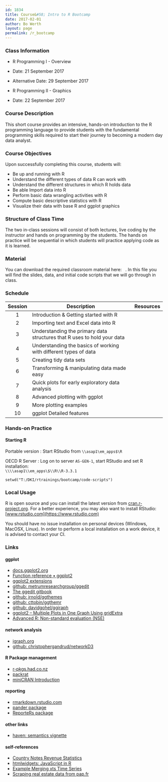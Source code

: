 ```yaml
---
id: 1834
title: Course&#58; Intro to R Bootcamp
date: 2017-02-01
author: Bo Werth
layout: page
permalink: /r_bootcamp
---
```



### Class Information

* R Programming I - Overview
* Date: 21 September 2017
* Alternative Date: 29 September 2017

* R Programming II - Graphics
* Date: 22 September 2017

<!-- * Location: OECD, Paris, France -->
<!-- * Webpage: [boot.rdata.work/r_bootcamp](http://boot.rdata.work/r_bootcamp) -->
<!-- * Additional Resources: [http://github.com/bowerth/boot-r](http://github.com/bowerth/boot-r) -->

### Course Description 

This short course provides an intensive, hands-on introduction to the R programming language to provide students with the fundamental programming skills required to start their journey to becoming a modern day data analyst.

### Course Objectives
Upon successfully completing this course, students will:

- Be up and running with R
- Understand the different types of data R can work with
- Understand the different structures in which R holds data
- Be able Import data into R
- Perform basic data wrangling activities with R
- Compute basic descriptive statistics with R
- Visualize their data with base R and ggplot graphics


### Structure of Class Time 

The two in-class sessions will consist of both lectures, live coding by the instructor and hands on programming by the students. The hands on practice will be sequential in which students will practice applying code as it is learned. 


### Material
You can download the required classroom material here: &nbsp; <a href="http://rbootcamp.s3.amazonaws.com//bootcamp.zip" style="color:black;"><i class="fa fa-folder-open" style="font-size:1em"></i></a>.  In this file you will find the slides, data, and initial code scripts that we will go through in class.


### Schedule


| Session | Description | Resources | 
|:---:|---|:---:|
| 1 | Introduction & Getting started with R | <a href="bootcamp/1-intro" style="color:black;"><i class="fa fa-file-powerpoint-o" aria-hidden="true"></i></a> &nbsp; <a href="bootcamp/1-intro/1-intro.R" style="color:black;"><i class="fa fa-file-code-o" aria-hidden="true"></i></a> &nbsp;&nbsp;&nbsp;&nbsp;&nbsp;&nbsp; |
| 2 | Importing text and Excel data into R | <a href="bootcamp/2-get-data" style="color:black;"><i class="fa fa-file-powerpoint-o" aria-hidden="true"></i></a> &nbsp; <a href="bootcamp/2-get-data/2-get-data.R" style="color:black;"><i class="fa fa-file-code-o" aria-hidden="true"></i></a> &nbsp;&nbsp;&nbsp;&nbsp;&nbsp;&nbsp; |
| 3 | Understanding the primary data structures that R uses to hold your data | <a href="bootcamp/3-data-structures" style="color:black;"><i class="fa fa-file-powerpoint-o" aria-hidden="true"></i></a> &nbsp; <a href="bootcamp/3-data-structures/3-data-structures.R" style="color:black;"><i class="fa fa-file-code-o" aria-hidden="true"></i></a> &nbsp;&nbsp;&nbsp;&nbsp;&nbsp;&nbsp; |
| 4 | Understanding the basics of working with different types of data | <a href="bootcamp/4-data-types" style="color:black;"><i class="fa fa-file-powerpoint-o" aria-hidden="true"></i></a> &nbsp; <a href="bootcamp/4-data-types/4-data-types.R" style="color:black;"><i class="fa fa-file-code-o" aria-hidden="true"></i></a> &nbsp;&nbsp;&nbsp;&nbsp;&nbsp;&nbsp; |
| 5 | Creating tidy data sets | <a href="bootcamp/5-tidy-data" style="color:black;"><i class="fa fa-file-powerpoint-o" aria-hidden="true"></i></a> &nbsp; <a href="bootcamp/5-tidy-data/5-tidy-data.R" style="color:black;"><i class="fa fa-file-code-o" aria-hidden="true"></i></a> &nbsp;&nbsp;&nbsp;&nbsp;&nbsp;&nbsp;  |
| 6 | Transforming & manipulating data made easy | <a href="bootcamp/6-dplyr-data" style="color:black;"><i class="fa fa-file-powerpoint-o" aria-hidden="true"></i></a> &nbsp; <a href="bootcamp/6-dplyr-data/6-dplyr-data.R" style="color:black;"><i class="fa fa-file-code-o" aria-hidden="true"></i></a> &nbsp;&nbsp;&nbsp;&nbsp;&nbsp;&nbsp; |
| 7 | Quick plots for early exploratory data analysis | <a href="bootcamp/7-quickplots" style="color:black;"><i class="fa fa-file-powerpoint-o" aria-hidden="true"></i></a> &nbsp; <a href="bootcamp/7-quickplots/7-quickplots.R" style="color:black;"><i class="fa fa-file-code-o" aria-hidden="true"></i></a> &nbsp;&nbsp;&nbsp;&nbsp;&nbsp;&nbsp; |
| 8 | Advanced plotting with ggplot | <a href="bootcamp/8-ggplot" style="color:black;"><i class="fa fa-file-powerpoint-o" aria-hidden="true"></i></a> &nbsp; <a href="bootcamp/8-ggplot/8-ggplot.R" style="color:black;"><i class="fa fa-file-code-o" aria-hidden="true"></i></a> &nbsp;&nbsp;&nbsp;&nbsp;&nbsp;&nbsp; |
| 9 | More plotting examples | <a href="bootcamp/9-moreplots" style="color:black;"><i class="fa fa-file-powerpoint-o" aria-hidden="true"></i></a> &nbsp; <a href="bootcamp/9-moreplots/9-moreplots.R" style="color:black;"><i class="fa fa-file-code-o" aria-hidden="true"></i></a> &nbsp;&nbsp;&nbsp;&nbsp;&nbsp;&nbsp; |
| 10 | ggplot Detailed features | <a href="bootcamp/10-ggplot-detailed-features" style="color:black;"><i class="fa fa-file-powerpoint-o" aria-hidden="true"></i></a> &nbsp; <a href="bootcamp/10-ggplot-detailed-features/10-ggplot-detailed-features.R" style="color:black;"><i class="fa fa-file-code-o" aria-hidden="true"></i></a> &nbsp;&nbsp;&nbsp;&nbsp;&nbsp;&nbsp; |


### Hands-on Practice

#### Starting R

Portable version
:   Start RStudio from `\\asap1\em_apps$\R`

OECD R Server
:   Log on to server `AS-GEN-1`, start RStudio and set R installation:  
	`\\\\asap1\\em_apps\$\\R\\R-3.3.1`

~~~
setwd("T:/DKI/rtrainings/bootcamp/code-scripts")
~~~

<!-- 
### Time Structure

| Time  | Item             |
|------:|:-----------------|
|  9h30 | Begin Morning    |
| 11h00 | Morning Break    |
| 12h30 | Lunch Break      |
| 13h30 | Begin Afternoon  |
| 15h30 | Afternoon Break  |
| 17h00 | End              |
 -->

### Local Usage

R is open source and you can install the latest version from [cran.r-project.org](https://cran.r-project.org). 
For a better experience, you may also want to install RStudio: [www.rstudio.com](https://www.rstudio.com)

You should have no issue installation on personal devices (Windows, MacOSX, Linux).
In order to perform a local installation on a work device, it is advised to contact your CI.


### Links

#### ggplot

- [docs.ggplot2.org](http://docs.ggplot2.org/)
- [Function reference • ggplot2](http://ggplot2.tidyverse.org/reference/)
- [ggplot2 extensions](http://www.ggplot2-exts.org/)
- [github: metrumresearchgroup/ggedit](https://github.com/metrumresearchgroup/ggedit)
- [The ggedit gitbook](https://metrumresearchgroup.github.io/ggedit/)
- [github: jrnold/ggthemes](https://github.com/jrnold/ggthemes)
- [github: cttobin/ggthemr](https://github.com/cttobin/ggthemr)
- [github: davidgohel/ggiraph](https://github.com/davidgohel/ggiraph)
- [ggplot2 – Multiple Plots in One Graph Using gridExtra](http://lightonphiri.org/blog/ggplot2-multiple-plots-in-one-graph-using-gridextra)
- [Advanced R: Non-standard evaluation (NSE)](http://adv-r.had.co.nz/Computing-on-the-language.html)

#### network analysis

- [igraph.org](http://igraph.org/r/)
- [github: christophergandrud/networkD3](https://github.com/christophergandrud/networkD3)

#### R Package management

- [r-pkgs.had.co.nz](http://r-pkgs.had.co.nz/)
- [packrat](https://rstudio.github.io/packrat/)
- [miniCRAN Introduction](https://cran.r-project.org/web/packages/miniCRAN/vignettes/miniCRAN-introduction.html)

#### reporting

- [rmarkdown.rstudio.com](http://rmarkdown.rstudio.com)
- [pander package](http://rapporter.github.io/pander/)
- [ReporteRs package](http://davidgohel.github.io/ReporteRs/)

#### other links

- [haven: semantics vignette](https://github.com/tidyverse/haven/blob/master/vignettes/semantics.Rmd)

#### self-references

- [Country Notes Revenue Statistics](https://oecd-ctp.github.io/cn-rs/)
- [htmlwidgets: JavaScript in R](http://rdata.work/datascience/2015/09/13/r-htmlwidgets.html)
- [Example Merging xts Time Series](http://rdata.work/datascience/2015/10/16/r-libor-tyc.html)
- [Scraping real estate data from pap.fr](http://estate.rdata.work/articles/estate.html)
